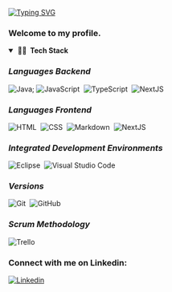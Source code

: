 [![Typing SVG](https://readme-typing-svg.demolab.com/?lines=Hi,+my+name+is+Robert+Young)](https://git.io/typing-svg)

### Welcome to my profile.

<details open="open">
<summary><b>&nbsp;👨‍💻 &nbsp;Tech Stack</b></summary>
 
  
### _**Languages Backend**_<!-- Languages Backend -->
![Java](https://img.shields.io/badge/Java-ED8B00?style=for-the-badge&logo=openjdk&logoColor=white);
![JavaScript](https://img.shields.io/badge/-JavaScript-F7DF1E?style=flat&logo=javascript&logoColor=000000)&nbsp;
![TypeScript](https://img.shields.io/badge/-TypeScript-3178C6?style=flat&logo=TypeScript&logoColor=FFFFFF)&nbsp;
![NextJS](https://img.shields.io/badge/next.js-000000?style=for-the-badge&logo=nextdotjs&logoColor=white)


### _**Languages Frontend**_<!-- Languages Frontend -->  
![HTML](https://img.shields.io/badge/-HTML-E44D26?style=flat&logo=HTML5&logoColor=FFFFFF)&nbsp;
![CSS](https://img.shields.io/badge/-CSS-1B73BA?style=flat&logo=CSS3&logoColor=FFFFFF)&nbsp;
![Markdown](https://img.shields.io/badge/-Markdown-FFFFFF?style=flat&logo=markdown&logoColor=000000)&nbsp;
![NextJS](https://img.shields.io/badge/next.js-000000?style=for-the-badge&logo=nextdotjs&logoColor=white)
  
### _**Integrated Development Environments**_<!-- IDS -->
![Eclipse](https://img.shields.io/badge/-Eclipse-2D2056?style=flat&logo=eclipse&logoColor=FFFFFF)&nbsp;
![Visual Studio Code](https://img.shields.io/badge/-Visual%20Studio%20Code-26B1F2?style=flat&logo=visual-studio-code&logoColor=FFFFFF)&nbsp;
  
  
### _**Versions**_<!-- Versions -->
![Git](https://img.shields.io/badge/-Git-F14F32?style=flat&logo=git&logoColor=FFFFFF)&nbsp;
![GitHub](https://img.shields.io/badge/-GitHub-FFFFFF?style=flat&logo=github&logoColor=000000)&nbsp;
 
  
### _**Scrum Methodology**_ <!-- Scrum Methodology -->
![Trello](https://img.shields.io/badge/-Trello-0079BF?style=flat&logo=trello&logoColor=FFFFFF)&nbsp;

### Connect with me on Linkedin: 
[![Linkedin](https://img.shields.io/badge/LinkedIn-0077B5?style=for-the-badge&logo=linkedin&logoColor=white)](https://www.linkedin.com/in/robert-young-dev/)
